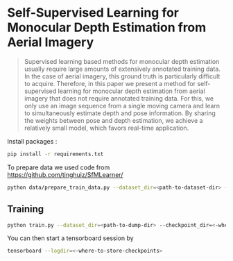 # Self-Supervised Learning for Monocular Depth Estimation from Aerial Imagery
> Supervised learning based methods for monocular depth estimation usually require large amounts of extensively annotated training data. 
In the case of aerial imagery, this ground truth is particularly difficult to acquire. 
Therefore, in this paper we present a method for self-supervised learning for monocular depth estimation from aerial imagery that does not require annotated training data. 
For this, we only use an image sequence from a single moving camera and learn to simultaneously estimate depth and pose information. 
By sharing the weights between pose and depth estimation, we achieve a relatively small model, which favors real-time application. 


Install packages :
```bash
pip install -r requirements.txt
```

To prepare data we used code from https://github.com/tinghuiz/SfMLearner/

```bash
python data/prepare_train_data.py --dataset_dir=<path-to-dataset-dir> --dump_root=<path-to-dump-dir> --seq_length=3 --img_width=384 --img_height=224 --num_threads=16 --frame_offset <offset-between-frames>
```

## Training

```bash
python train.py --dataset_dir=<path-to-dump-dir> --checkpoint_dir=<-where-to-store-checkpoints> --img_width=384 --img_height=224 --batch_size=20
```
You can then start a tensorboard session by
```bash
tensorboard --logdir=<-where-to-store-checkpoints>
```
